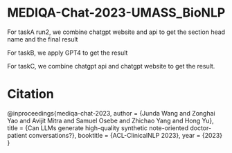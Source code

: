 # MEDIQA-Chat-2023-UMASS_BioNLP

For taskA run2, we combine chatgpt website and api to get the section head name and the final result

For taskB, we apply GPT4 to get the result

For taskC, we combine chatgpt api and chatgpt website to get the result.

# Citation
@inproceedings{mediqa-chat-2023,
  author    = {Junda Wang and
               Zonghai Yao and
               Avijit Mitra and
               Samuel Osebe and
               Zhichao Yang and
               Hong Yu}, 
  title     = {Can LLMs generate high-quality synthetic note-oriented doctor-patient conversations?},
  booktitle = {ACL-ClinicalNLP 2023},
  year      = {2023}
}
